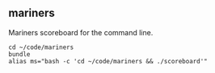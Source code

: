 mariners
--------

Mariners scoreboard for the command line.

```
cd ~/code/mariners
bundle
alias ms="bash -c 'cd ~/code/mariners && ./scoreboard'"
```

